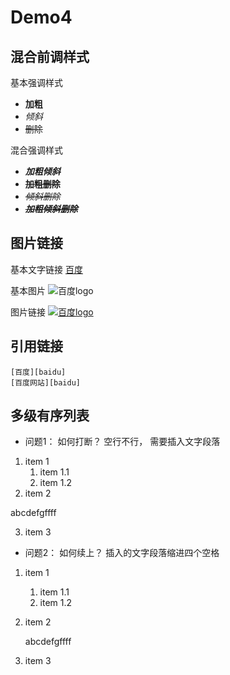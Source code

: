 # Demo4

## 混合前调样式

基本强调样式

- **加粗**
- *倾斜*
- ~~删除~~

混合强调样式

- ***加粗倾斜***
- **~~加粗删除~~**
- *~~倾斜删除~~*
- ***~~加粗倾斜删除~~***

## 图片链接

基本文字链接
[百度](http://www.baidu.com)

基本图片
![百度logo](https://www.baidu.com/img/bd_logo1.png?where=super "百度logo")

图片链接
[![百度logo](https://www.baidu.com/img/bd_logo1.png?where=super "百度logo")](https://www.baidu.com/img/bd_logo1.png?where=super "百度logo")


## 引用链接

	[百度][baidu]
	[百度网站][baidu]

<!-- 以下是本文用到的链接 -->
[baidu]:http://www.baidu.com

## 多级有序列表

- 问题1： 如何打断？
	空行不行， 需要插入文字段落
	
1. item 1
    1. item 1.1
    1. item 1.2
2. item 2


abcdefgffff



3. item 3

- 问题2： 如何续上？
	插入的文字段落缩进四个空格
	
1. item 1
    1. item 1.1
    1. item 1.2
2. item 2


	abcdefgffff
	


3. item 3



